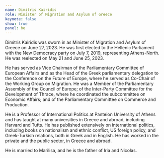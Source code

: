 ```yaml
---
name: Dimitris Kairidis
role: Minister of Migration and Asylum of Greece
keynote: false
show: true
panel: be
---
```


Dimitris Kairidis was sworn in as Minister of Migration and Asylum of Greece on June 27, 2023. He was first elected to the Hellenic Parliament with the New Democracy party on July 7, 2019, representing Athens-North. He was reelected on May 21 and June 25, 2023.

He has served as Vice Chairman of the Parliamentary Committee of European Affairs and as the Head of the Greek parliamentary delegation to the Conference on the Future of Europe, where he served as Co-Chair of the Working Group on Migration. He was a Member of the Parliamentary Assembly of the Council of Europe; of the Inter-Party Committee for the Development of Thrace, where he coordinated the subcommittee on Economic Affairs; and of the Parliamentary Committee on Commerce and Production.

He is a Professor of International Politics at Panteion University of Athens and has taught at many universities in Greece and abroad, including Harvard and Tufts. He has published extensively on international politics, including books on nationalism and ethnic conflict, US foreign policy, and Greek-Turkish relations, both in Greek and in English. He has worked in the private and the public sector, in Greece and abroad.

He is married to Marilisa, and he is the father of Iria and Nicolas.
